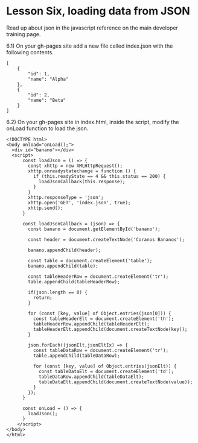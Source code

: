 # Lesson Six, loading data from JSON

Read up about json in the javascript reference on the main developer training page.

6.1) On your gh-pages site add a new file called index.json with the following contents.
```
[
	{
		"id": 1,
		"name": "Alpha"
	},
	{
		"id": 2,
		"name": "Beta"
	}
]
```

6.2) On your gh-pages site in index.html, inside the script, modify the onLoad function to load the json.
```
<!DOCTYPE html>
<body onload="onLoad();">
  <div id="banano"></div>
  <script>
	  const loadJson = () => {
        const xhttp = new XMLHttpRequest();
        xhttp.onreadystatechange = function () {
          if (this.readyState == 4 && this.status == 200) {
            loadJsonCallback(this.response);
          }
        }
        xhttp.responseType = 'json';
        xhttp.open('GET', 'index.json', true);
        xhttp.send();
      }

      const loadJsonCallback = (json) => {
        const banano = document.getElementById('banano');
        
        const header = document.createTextNode('Coranos Bananos');
        
        banano.appendChild(header);

        const table = document.createElement('table');      
        banano.appendChild(table);
        
        const tableHeaderRow = document.createElement('tr');
        table.appendChild(tableHeaderRow);

        if(json.length == 0) {
          return;
        }
        
        for (const [key, value] of Object.entries(json[0])) {
          const tableHeaderElt = document.createElement('th');
          tableHeaderRow.appendChild(tableHeaderElt);
          tableHeaderElt.appendChild(document.createTextNode(key));
        }
        
        json.forEach((jsonElt,jsonEltIx) => {
          const tableDataRow = document.createElement('tr');
          table.appendChild(tableDataRow);

          for (const [key, value] of Object.entries(jsonElt)) {
            const tableDataElt = document.createElement('td');
            tableDataRow.appendChild(tableDataElt);
            tableDataElt.appendChild(document.createTextNode(value));
          }
        });
      }

      const onLoad = () => {
        loadJson();
      }
    </script>
</body>
</html>
```
